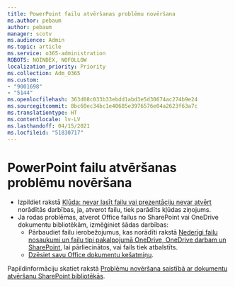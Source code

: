 ```yaml
---
title: PowerPoint failu atvēršanas problēmu novēršana
ms.author: pebaum
author: pebaum
manager: scotv
ms.audience: Admin
ms.topic: article
ms.service: o365-administration
ROBOTS: NOINDEX, NOFOLLOW
localization_priority: Priority
ms.collection: Adm_O365
ms.custom:
- "9001698"
- "5144"
ms.openlocfilehash: 363d08c033b33ebdd1abd3e5d30674ac274b9e24
ms.sourcegitcommit: 8bc60ec34bc1e40685e3976576e04a2623f63a7c
ms.translationtype: HT
ms.contentlocale: lv-LV
ms.lasthandoff: 04/15/2021
ms.locfileid: "51830717"
---
```

# <a name="resolve-issues-opening-powerpoint-files"></a>PowerPoint failu atvēršanas problēmu novēršana

- Izpildiet rakstā [Kļūda: nevar lasīt failu vai prezentāciju nevar atvērt](https://support.office.com/article/Error-Can-t-read-file-or-Presentation-cannot-be-opened-7f2f31e2-d4dd-4c1f-9e27-ba6fadf92d44) norādītās darbības, ja, atverot failu, tiek parādīts kļūdas ziņojums.
- Ja rodas problēmas, atverot Office failus no SharePoint vai OneDrive dokumentu bibliotēkām, izmēģiniet šādas darbības:
    - Pārbaudiet failu ierobežojumus, kas norādīti rakstā [Nederīgi failu nosaukumi un failu tipi pakalpojumā OneDrive, OneDrive darbam un SharePoint](https://support.office.com/article/64883a5d-228e-48f5-b3d2-eb39e07630fa), lai pārliecinātos, vai fails tiek atbalstīts.
    - [Dzēsiet savu Office dokumentu kešatmiņu](https://support.office.com/article/b1d3765e-d71b-4bb8-99ca-acd22c42995d).

Papildinformāciju skatiet rakstā [Problēmu novēršana saistībā ar dokumentu atvēršanu SharePoint bibliotēkās](https://support.office.com/article/31329fa1-4ad0-47fc-95d8-bb0c5b12a536).
